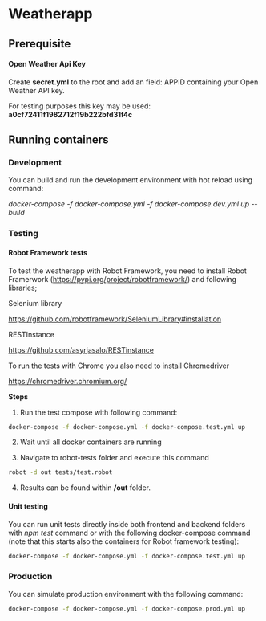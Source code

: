 # Weatherapp

## Prerequisite

#### Open Weather Api Key
Create **secret.yml** to the root and add an field: APPID containing your Open Weather API key. 

For testing purposes this key may be used: **a0cf72411f1982712f19b222bfd31f4c**

## Running containers 

### **Development**

You can build and run the development environment with hot reload using command:

*docker-compose -f docker-compose.yml -f docker-compose.dev.yml up --build*

### **Testing**

#### Robot Framework tests


To test the weatherapp with Robot Framework, you need to install Robot Framerwork (https://pypi.org/project/robotframework/) and following libraries;

Selenium library

https://github.com/robotframework/SeleniumLibrary#installation

RESTInstance

https://github.com/asyrjasalo/RESTinstance


To run the tests with Chrome you also need to install Chromedriver

https://chromedriver.chromium.org/


**Steps**

1. Run the test compose with following command:

```bash
docker-compose -f docker-compose.yml -f docker-compose.test.yml up
```

2. Wait until all docker containers are running

3. Navigate to robot-tests folder and execute this command

```bash
robot -d out tests/test.robot
```
4.  Results can be found within **/out** folder.

#### Unit testing
You can run unit tests directly inside both frontend and backend folders with *npm test* command or with the following docker-compose command (note that this starts also the containers for Robot framework testing):

```bash
docker-compose -f docker-compose.yml -f docker-compose.test.yml up
```


### Production
You can simulate production environment with the following command:

```bash
docker-compose -f docker-compose.yml -f docker-compose.prod.yml up
```
